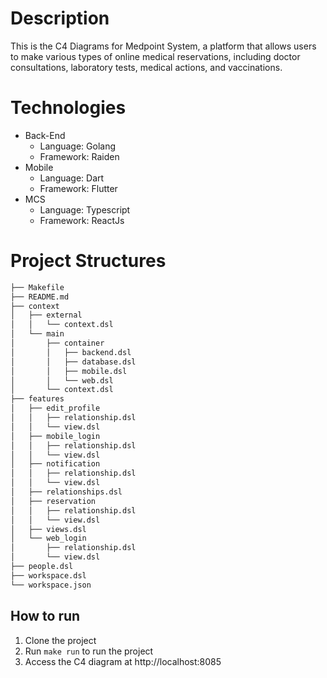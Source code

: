# Description
This is the C4 Diagrams for Medpoint System, a platform that allows users to make various types of online medical reservations, including doctor consultations, laboratory tests, medical actions, and vaccinations.

# Technologies
- Back-End
    - Language: Golang
    - Framework: Raiden
- Mobile
    - Language: Dart
    - Framework: Flutter
- MCS
    - Language: Typescript
    - Framework: ReactJs

# Project Structures
    
```bash
├── Makefile
├── README.md
├── context
│   ├── external
│   │   └── context.dsl
│   └── main
│       ├── container
│       │   ├── backend.dsl
│       │   ├── database.dsl
│       │   ├── mobile.dsl
│       │   └── web.dsl
│       └── context.dsl
├── features
│   ├── edit_profile
│   │   ├── relationship.dsl
│   │   └── view.dsl
│   ├── mobile_login
│   │   ├── relationship.dsl
│   │   └── view.dsl
│   ├── notification
│   │   ├── relationship.dsl
│   │   └── view.dsl
│   ├── relationships.dsl
│   ├── reservation
│   │   ├── relationship.dsl
│   │   └── view.dsl
│   ├── views.dsl
│   └── web_login
│       ├── relationship.dsl
│       └── view.dsl
├── people.dsl
├── workspace.dsl
└── workspace.json
```

## How to run
1. Clone the project
2. Run `make run` to run the project
3. Access the C4 diagram at http://localhost:8085
